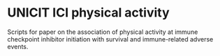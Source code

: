 # UNICIT ICI physical activity
Scripts for paper on the association of physical activity at immune checkpoint inhibitor initiation with survival and immune-related adverse events.
